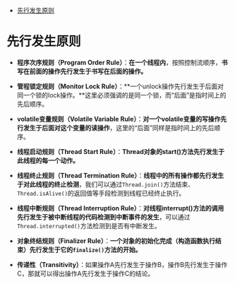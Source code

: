 <!-- TOC -->

- [先行发生原则](#先行发生原则)

<!-- /TOC -->
# 先行发生原则

- **程序次序规则（Program Order Rule）**：**在一个线程内**，按照控制流顺序，**书写在前面的操作先行发生于书写在后面的操作。**

- **管程锁定规则（Monitor Lock Rule）**：**一个unlock操作先行发生于后面对同一个锁的lock操作。**这里必须强调的是同一个锁，而“后面”是指时间上的先后顺序。
- **volatile变量规则（Volatile Variable Rule）**：**对一个volatile变量的写操作先行发生于后面对这个变量的读操作**，这里的“后面”同样是指时间上的先后顺序。
- **线程启动规则（Thread Start Rule）**：**Thread对象的start()方法先行发生于此线程的每一个动作。**
- **线程终止规则（Thread Termination Rule）**：**线程中的所有操作都先行发生于对此线程的终止检测**，我们可以通过```Thread.join()```方法结束、```Thread.isAlive()```的返回值等手段检测到线程已经终止执行。
- **线程中断规则（Thread Interruption Rule）**：**对线程interrupt()方法的调用先行发生于被中断线程的代码检测到中断事件的发生**，可以通过```Thread.interrupted()```方法检测到是否有中断发生。
- **对象终结规则（Finalizer Rule）**：**一个对象的初始化完成（构造函数执行结束）先行发生于它的```finalize()```方法的开始。**
- **传递性（Transitivity）**：如果操作A先行发生于操作B，操作B先行发生于操作C，那就可以得出操作A先行发生于操作C的结论。